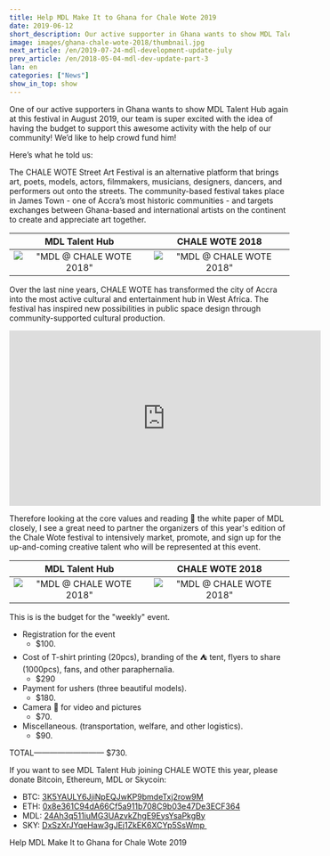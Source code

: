 ```yaml
---
title: Help MDL Make It to Ghana for Chale Wote 2019
date: 2019-06-12
short_description: Our active supporter in Ghana wants to show MDL Talent Hub again at Chale Wote in August 2019, but management currently doesn’t have the budget to support his activity. We’d like to help crowd fund him instead!
image: images/ghana-chale-wote-2018/thumbnail.jpg
next_article: /en/2019-07-24-mdl-development-update-july
prev_article: /en/2018-05-04-mdl-dev-update-part-3
lan: en
categories: ["News"]
show_in_top: show
---
```


One of our active supporters in Ghana wants to show MDL Talent Hub again at this festival in August 2019, our team is super excited with the idea of having the budget to support this awesome activity with the help of our community! We’d like to help crowd fund him!

Here’s what he told us:


The CHALE WOTE Street Art Festival is an alternative platform that brings art, poets, models, actors, filmmakers, musicians, designers, dancers, and performers out onto the streets. The community-based festival takes place in James Town - one of Accra’s most historic communities - and targets exchanges between Ghana-based and international artists on the continent to create and appreciate art together.

  MDL Talent Hub             |   CHALE WOTE 2018
  :-------------------------:|:-------------------------:
  !["MDL @ CHALE WOTE 2018"](/images/ghana-chale-wote-2018/001.jpg)  |  !["MDL @ CHALE WOTE 2018"](/images/ghana-chale-wote-2018/004.jpg)


Over the last nine years, CHALE WOTE has transformed the city of Accra into the most active cultural   and entertainment hub in West Africa. The festival has inspired new possibilities in public space design through community-supported cultural production.


<iframe width="560" height="315" src="https://www.youtube.com/embed/511JfWX3vkg" frameborder="0" allow="accelerometer; autoplay; encrypted-media; gyroscope; picture-in-picture" allowfullscreen></iframe>

Therefore looking at the core values and reading 📖 the white paper of MDL closely, I see a great need to partner the organizers of this year's edition of the Chale Wote festival to intensively market, promote, and sign up for the up-and-coming creative talent who will be represented at this event.       

  MDL Talent Hub             |   CHALE WOTE 2018
  :-------------------------:|:-------------------------:
  !["MDL @ CHALE WOTE 2018"](/images/ghana-chale-wote-2018/002.jpg)  |  !["MDL @ CHALE WOTE 2018"](/images/ghana-chale-wote-2018/003.jpg)

This is is the budget for the "weekly" event.                                    

  - Registration for the event  
    - $100.                                                                                    
  - Cost of T-shirt printing (20pcs), branding of the ⛺️ tent, flyers to share (1000pcs), fans, and other paraphernalia.                   
    - $290                                   
  - Payment for ushers (three beautiful models).               
    - $180.                      
  - Camera 🎥 for video and pictures                              
    - $70.                  
  - Miscellaneous. (transportation, welfare, and other logistics).
    - $90.  

TOTAL—————————
$730.

If you want to see MDL Talent Hub joining CHALE WOTE this year, please donate Bitcoin, Ethereum, MDL or Skycoin:

  - BTC: [3K5YAULY6JjiNpEQJwKP9bmdeTxj2row9M](https://www.blockchain.com/btc/address/3K5YAULY6JjiNpEQJwKP9bmdeTxj2row9M)
  - ETH: [0x8e361C94dA66Cf5a911b708C9b03e47De3ECF364](https://etherscan.io/address/0x8e361C94dA66Cf5a911b708C9b03e47De3ECF364)
  - MDL: [24Ah3q511iuMG3UAzvkZhgE9EysYsaPkgBy](https://explorer.mdl.wtf/app/address/24Ah3q511iuMG3UAzvkZhgE9EysYsaPkgBy/1)
  - SKY: [DxSzXrJYqeHaw3gJEj1ZkEK6XCYp5SsWmp ](https://explorer.skycoin.net/app/address/DxSzXrJYqeHaw3gJEj1ZkEK6XCYp5SsWmp/1)

  Help MDL Make It to Ghana for Chale Wote 2019
